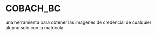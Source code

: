 # COBACH_BC
una herramienta para obtener las imagenes de credencial de cualquier alupno solo con la matricula
